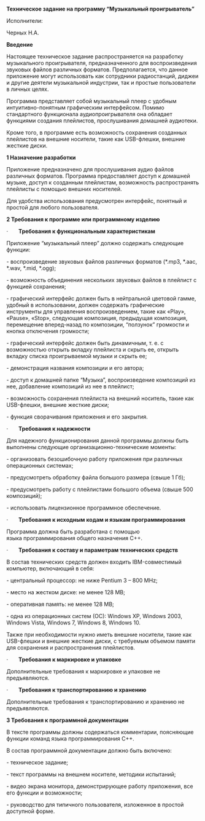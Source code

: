 ﻿**Техническое задание на программу “Музыкальный проигрыватель”**

Исполнители:

Черных Н.А.

**Введение**

Настоящее техническое задание распространяется на разработку музыкального проигрывателя, предназначенного для воспроизведения звуковых файлов различных форматов. Предполагается, что данное приложение могут использовать как сотрудники радиостанций, диджеи и другие деятели музыкальной индустрии, так и простые пользователи в личных целях.

Программа представляет собой музыкальный плеер с удобным интуитивно-понятным графическим интерфейсом. Помимо стандартного функционала аудиопроигрывателя она обладает функциями создания плейлистов, прослушивания домашней аудиотеки.

Кроме того, в программе есть возможность сохранения созданных плейлистов на внешние носители, такие как USB-флешки, внешние жесткие диски.

**1 Назначение разработки**

Приложение предназначено для прослушивания аудио файлов различных форматов. Программа предоставляет доступ к домашней музыке, доступ к созданным плейлистам, возможность распространять плейлисты с помощью внешних носителей. 

Для удобства использования предусмотрен интерфейс, понятный и простой для любого пользователя.

**2 Требования к программе или программному изделию**

·       **Требования к функциональным характеристикам**

Приложение “музыкальный плеер” должно содержать следующие функции:

\- воспроизведение звуковых файлов различных форматов (\*.mp3, \*.aac, \*.wav, \*.mid, \*.ogg);

\- возможность объединения нескольких звуковых файлов в плейлист с функцией сохранения;

\- графический интерфейс должен быть в нейтральной цветовой гамме, удобный в использовании, должен содержать графические инструменты для управления воспроизведением, такие как «Play», «Pause», «Stop», следующая композиция, предыдущая композиция, перемещение вперед-назад по композиции, “ползунок” громкости и кнопка отключения громкости;

\- графический интерфейс должен быть динамичным, т. е. с возможностью открыть вкладку плейлиста и скрыть ее, открыть вкладку списка проигрываемой музыки и скрыть ее;

\- демонстрация названия композиции и его автора;

\- доступ к домашней папке “Музыка”, воспроизведение композиций из нее, добавление композиций из нее в плейлист;

\- возможность сохранения плейлиста на внешний носитель, такие как USB-флешки, внешние жесткие диски;

\- функция сворачивания приложения и его закрытия.

·       **Требования к надежности**

Для надежного функционирования данной программы должны быть выполнены следующие организационно-технические моменты:

\- организовать безошибочную работу приложения при различных операционных системах;

\- предусмотреть обработку файла большого размера (свыше 1 Гб);

\- предусмотреть работу с плейлистами большого объема (свыше 500 композиций);

\- использовать лицензионное программное обеспечение.

·       **Требования к исходным кодам и языкам программирования**

Программа должна быть разработана с помощью языка программирования общего назначения С++.

·       **Требования к составу и параметрам технических средств**

В состав технических средств должен входить IBM-совместимый компьютер, включающий в себя:

\- центральный процессор: не ниже Pentium 3 – 800 MHz;

\- место на жестком диске: не менее 128 MB;

\- оперативная память: не менее 128 MB;

\- одна из операционных систем (ОС): Windows XP, Windows 2003, Windows Vista, Windows 7, Windows 8, Windows 10.

Также при необходимости нужно иметь внешние носители, такие как USB-флешки и внешние жесткие диски, с требуемым объемом памяти для сохранения и распространения плейлистов.

·       **Требования к маркировке и упаковке**

Дополнительные требования к маркировке и упаковке не предъявляются.

·       **Требования к транспортированию и хранению**

Дополнительные требования к транспортированию и хранению не предъявляются.

**3 Требования к программной документации**

В тексте программы должны содержаться комментарии, поясняющие функции команд языка программирования С++.

В состав программной документации должно быть включено:

\- техническое задание;

\- текст программы на внешнем носителе, методики испытаний;

\- видео экрана монитора, демонстрирующее работу приложения, все его функции и возможности;

\- руководство для типичного пользователя, изложенное в простой доступной форме.



